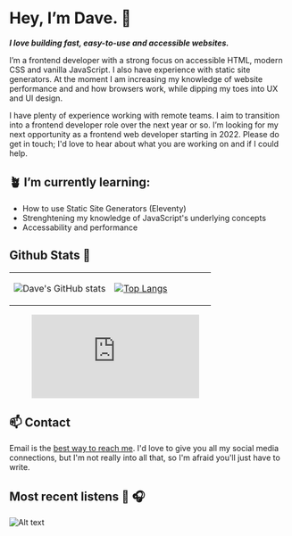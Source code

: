 # Hey, I’m Dave. 👋
***I love building fast, easy-to-use and accessible websites.***

I’m a frontend developer with a strong focus on accessible HTML, modern CSS and vanilla JavaScript. I also have experience with static site generators. At the moment I am increasing my knowledge of website performance and and how browsers work, while dipping my toes into UX and UI design.

I have plenty of experience working with remote teams. I aim to transition into a frontend developer role over the next year or so. I’m looking for my next opportunity as a frontend web developer starting in 2022. Please do get in touch; I'd love to hear about what you are working on and if I could help.
  
  
## 🪴 I’m currently learning:

- How to use Static Site Generators (Eleventy)
- Strenghtening my knowledge of JavaScript's underlying concepts
- Accessability and performance


## Github Stats 💫
<table width="100%" border="0"> 
  <tr>
  <td width="50%">
      
  ![Dave's GitHub stats](https://github-readme-stats.vercel.app/api?username=dwhenson&hide=issues&show_icons=true)

  </td>
  <td width="50%">

[![Top Langs](https://github-readme-stats.vercel.app/api/top-langs/?username=dwhenson&layout=compact)](https://github.com/dwhenson/github-readme-stats)
  </td>
  </table>
  
 <figure><embed src="https://wakatime.com/share/@dwhenson/f02a79ee-91f3-46f9-91d0-ec675b956883.svg"></embed></figure>

## 📫 Contact 

Email is the [best way to reach me](mailto:dave.henson@gmail.com). I'd love to give you all my social media connections, but I'm not really into all that, so I'm afraid you'll just have to write.  

## Most recent listens 🎵 🎧

  ![Alt text](https://spotify-recently-played-readme.vercel.app/api?user=tadpole-angel&count=5&width=500)
